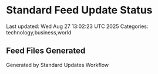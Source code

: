 # Standard Feed Update Status
Last updated: Wed Aug 27 13:02:23 UTC 2025
Categories: technology,business,world

## Feed Files Generated

Generated by Standard Updates Workflow
